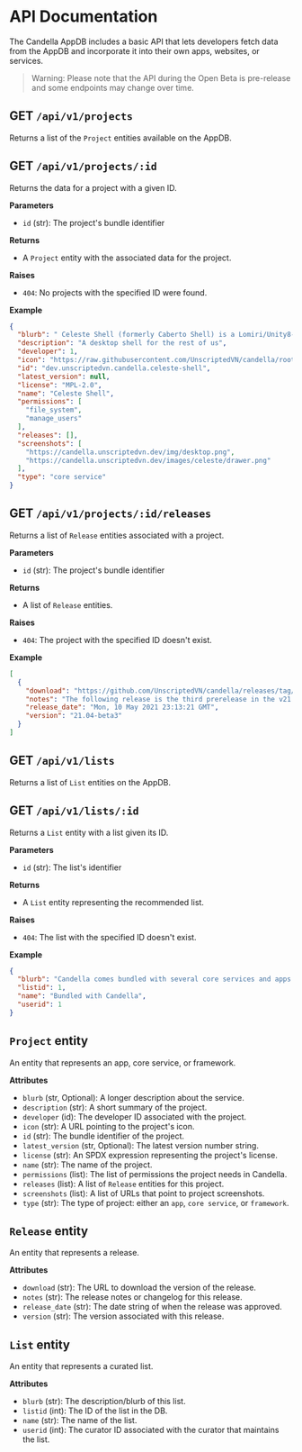 # API Documentation

The Candella AppDB includes a basic API that lets developers fetch data from the AppDB and incorporate it into their own apps, websites, or services.

> Warning: Please note that the API during the Open Beta is pre-release and some endpoints may change over time.

## GET `/api/v1/projects`

Returns a list of the `Project` entities available on the AppDB.

## GET `/api/v1/projects/:id`

Returns the data for a project with a given ID.

**Parameters**

- `id` (str): The project's bundle identifier

**Returns**

- A `Project` entity with the associated data for the project.

**Raises**

- `404`: No projects with the specified ID were found.

**Example**

```json
{
  "blurb": " Celeste Shell (formerly Caberto Shell) is a Lomiri/Unity8-inspired desktop shell for Candella. Find and launch your favorite apps with ease. Customize Celeste to your liking with custom settings per-user.", 
  "description": "A desktop shell for the rest of us", 
  "developer": 1, 
  "icon": "https://raw.githubusercontent.com/UnscriptedVN/candella/root/game/System/CoreServices/Celeste.aoscservice/Resources/Iconset/512.png", 
  "id": "dev.unscriptedvn.candella.celeste-shell", 
  "latest_version": null, 
  "license": "MPL-2.0", 
  "name": "Celeste Shell", 
  "permissions": [
    "file_system", 
    "manage_users"
  ], 
  "releases": [], 
  "screenshots": [
    "https://candella.unscriptedvn.dev/img/desktop.png", 
    "https://candella.unscriptedvn.dev/images/celeste/drawer.png"
  ], 
  "type": "core service"
}
```

## GET `/api/v1/projects/:id/releases`

Returns a list of `Release` entities associated with a project.

**Parameters**

- `id` (str): The project's bundle identifier

**Returns**

- A list of `Release` entities.

**Raises**

- `404`: The project with the specified ID doesn't exist.

**Example**

```json
[
  {
    "download": "https://github.com/UnscriptedVN/candella/releases/tag/v21.04-beta3", 
    "notes": "The following release is the third prerelease in the v21.x series and is subject to change. This prerelease is merely a minor beta release, as it now builds against the Ren'Py 7.4.4 SDK.", 
    "release_date": "Mon, 10 May 2021 23:13:21 GMT", 
    "version": "21.04-beta3"
  }
]
```

## GET `/api/v1/lists`

Returns a list of `List` entities on the AppDB.

## GET `/api/v1/lists/:id`

Returns a `List` entity with a list given its ID.

**Parameters**

- `id` (str): The list's identifier

**Returns**

- A `List` entity representing the recommended list.

**Raises**

- `404`: The list with the specified ID doesn't exist.

**Example**

```json
{
  "blurb": "Candella comes bundled with several core services and apps that make the essential experience. Check them out here!", 
  "listid": 1, 
  "name": "Bundled with Candella", 
  "userid": 1
}
```


## `Project` entity

An entity that represents an app, core service, or framework.

**Attributes**

- `blurb` (str, Optional): A longer description about the service.
- `description` (str): A short summary of the project.
- `developer` (id): The developer ID associated with the project.
- `icon` (str): A URL pointing to the project's icon.
- `id` (str): The bundle identifier of the project.
- `latest_version` (str, Optional): The latest version number string.
- `license` (str): An SPDX expression representing the project's license.
- `name` (str): The name of the project.
- `permissions` (list): The list of permissions the project needs in Candella.
- `releases` (list): A list of `Release` entities for this project.
- `screenshots` (list): A list of URLs that point to project screenshots.
- `type` (str): The type of project: either an `app`, `core service`, or `framework`.

## `Release` entity

An entity that represents a release.

**Attributes**

- `download` (str): The URL to download the version of the release.
- `notes` (str): The release notes or changelog for this release.
- `release_date` (str): The date string of when the release was approved.
- `version` (str): The version associated with this release.

## `List` entity

An entity that represents a curated list.

**Attributes**

- `blurb` (str): The description/blurb of this list.
- `listid` (int): The ID of the list in the DB.
- `name` (str): The name of the list.
- `userid` (int): The curator ID associated with the curator that maintains the list.